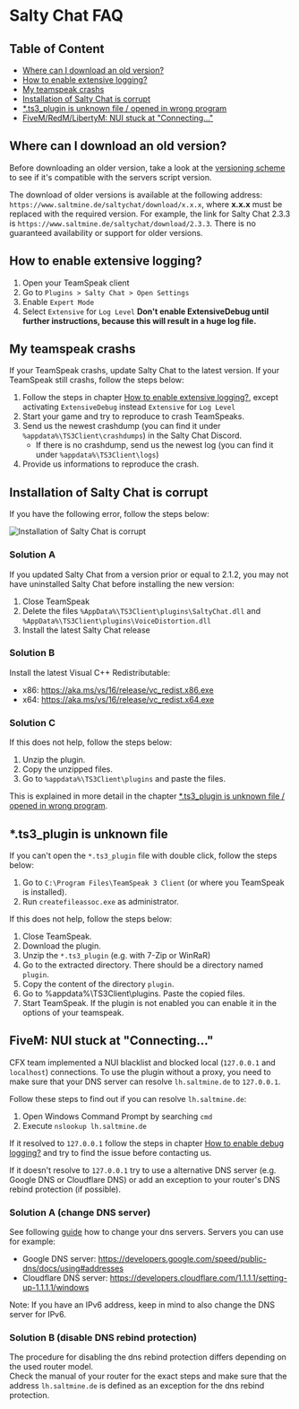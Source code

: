 # Salty Chat FAQ

## Table of Content

- [Where can I download an old version?](#where-can-i-download-an-old-version)
- [How to enable extensive logging?](#how-to-enable-extensive-logging)
- [My teamspeak crashs](#my-teamspeak-crashs)
- [Installation of Salty Chat is corrupt](#installation-of-salty-chat-is-corrupt)
- [*.ts3_plugin is unknown file / opened in wrong program](#ts3_plugin-is-unknown-file)
- [FiveM/RedM/LibertyM: NUI stuck at "Connecting..."](#fivem-nui-stuck-at-connecting) 

## Where can I download an old version?

Before downloading an older version, take a look at the [versioning scheme](https://github.com/saltminede/saltychat-docs#versioning-and-update-branches) to see if it's compatible with the servers script version.

The download of older versions is available at the following address: `https://www.saltmine.de/saltychat/download/x.x.x`, where **x.x.x** must be replaced with the required version.
For example, the link for Salty Chat 2.3.3 is `https://www.saltmine.de/saltychat/download/2.3.3`.
There is no guaranteed availability or support for older versions.

## How to enable extensive logging?

1. Open your TeamSpeak client
2. Go to `Plugins > Salty Chat > Open Settings`
3. Enable `Expert Mode`
4. Select `Extensive` for `Log Level`
**Don't enable ExtensiveDebug until further instructions, because this will result in a huge log file.**

## My teamspeak crashs

If your TeamSpeak crashs, update Salty Chat to the latest version. If your TeamSpeak still crashs, follow the steps below:

1. Follow the steps in chapter [How to enable extensive logging?](#how-to-enable-extensive-logging), except activating `ExtensiveDebug` instead `Extensive` for `Log Level`
2. Start your game and try to reproduce to crash TeamSpeaks.
3. Send us the newest crashdump (you can find it under `%appdata%\TS3Client\crashdumps`) in the Salty Chat Discord.
    - If there is no crashdump, send us the newest log (you can find it under `%appdata%\TS3Client\logs`)
4. Provide us informations to reproduce the crash.

## Installation of Salty Chat is corrupt

If you have the following error, follow the steps below:

![Installation of Salty Chat is corrupt](https://github.com/saltminede/saltychat-docs/raw/master/media/setup-installation-corrupt.png)

### Solution A

If you updated Salty Chat from a version prior or equal to 2.1.2, you may not have uninstalled Salty Chat before installing the new version:

1. Close TeamSpeak
2. Delete the files `%AppData%\TS3Client\plugins\SaltyChat.dll` and `%AppData%\TS3Client\plugins\VoiceDistortion.dll`
3. Install the latest Salty Chat release

### Solution B

Install the latest Visual C++ Redistributable:
- x86: https://aka.ms/vs/16/release/vc_redist.x86.exe
- x64: https://aka.ms/vs/16/release/vc_redist.x64.exe

### Solution C

If this does not help, follow the steps below:

1. Unzip the plugin.
2. Copy the unzipped files.
3. Go to `%appdata%\TS3Client\plugins` and paste the files.

This is explained in more detail in the chapter [*.ts3_plugin is unknown file / opened in wrong program](#ts3_plugin-is-unknown-file).

## *.ts3_plugin is unknown file

If you can't open the `*.ts3_plugin` file with double click, follow the steps below:

1. Go to `C:\Program Files\TeamSpeak 3 Client` (or where you TeamSpeak is installed).
2. Run `createfileassoc.exe` as administrator.

If this does not help, follow the steps below:

1. Close TeamSpeak.
2. Download the plugin.
3. Unzip the `*.ts3_plugin` (e.g. with 7-Zip or WinRaR)
4. Go to the extracted directory. There should be a directory named `plugin`.
5. Copy the content of the directory `plugin`.
6. Go to %appdata%\TS3Client\plugins. Paste the copied files.
7. Start TeamSpeak. If the plugin is not enabled you can enable it in the options of your teamspeak.

## FiveM: NUI stuck at "Connecting..."

CFX team implemented a NUI blacklist and blocked local (`127.0.0.1` and `localhost`) connections.
To use the plugin without a proxy, you need to make sure that your DNS server can resolve `lh.saltmine.de` to `127.0.0.1`.

Follow these steps to find out if you can resolve `lh.saltmine.de`:

1. Open Windows Command Prompt by searching `cmd`
2. Execute `nslookup lh.saltmine.de`

If it resolved to `127.0.0.1` follow the steps in chapter [How to enable debug logging?](#how-to-enable-debug-logging) and try to find the issue before contacting us.

If it doesn't resolve to `127.0.0.1` try to use a alternative DNS server (e.g. Google DNS or Cloudflare DNS) or add an exception to your router's DNS rebind protection (if possible).

### Solution A (change DNS server)

See following [guide](https://www.privateinternetaccess.com/blog/changing-your-dns-settings-on-windows-10/) how to change your dns servers.
Servers you can use for example:

- Google DNS server: https://developers.google.com/speed/public-dns/docs/using#addresses
- Cloudflare DNS server: https://developers.cloudflare.com/1.1.1.1/setting-up-1.1.1.1/windows

Note: If you have an IPv6 address, keep in mind to also change the DNS server for IPv6.

### Solution B (disable DNS rebind protection)

The procedure for disabling the dns rebind protection differs depending on the used router model.\
Check the manual of your router for the exact steps and make sure that the address `lh.saltmine.de` is defined as an exception for the dns rebind protection.
